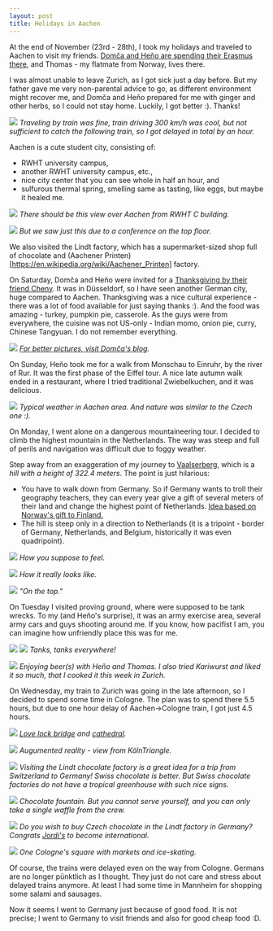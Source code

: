 ```yaml
---
layout: post
title: Holidays in Aachen
---
```


At the end of November (23rd - 28th), I took my holidays and traveled to Aachen to visit my friends. [Domča and Heňo are spending their Erasmus there](https://vranihnizdo.blogspot.com/), and Thomas - my flatmate from Norway, lives there.

I was almost unable to leave Zurich, as I got sick just a day before. But my father gave me very non-parental advice to go, as different environment might recover me, and Domča and Heňo prepared for me with ginger and other herbs, so I could not stay home. Luckily, I got better :). Thanks!

![](https://media1.faz.net/ppmedia/aktuell/2889744204/1.2921531/width610x580/die-magische-200.jpg)
*Traveling by train was fine, train driving 300 km/h was cool, but not sufficient to catch the following train, so I got delayed in total by an hour.*

Aachen is a cute student city, consisting of:
* RWHT university campus,
* another RWHT university campus, etc.,
* nice city center that you can see whole in half an hour, and
* sulfurous thermal spring, smelling same as tasting, like eggs, but maybe it healed me.

![](https://www.chemie.rwth-aachen.de/global/show_picture.asp?id=aaaaaaaaaabwxvk&w2=728&h2=410&clip=center,728,410&q=79&meta=0)
*There should be this view over Aachen from RWHT C building.*

![](https://raw.githubusercontent.com/Bender250/bender250.github.io/master/images/eth/aachen/city.jpg)
*But we saw just this due to a conference on the top floor.*

We also visited the Lindt factory, which has a supermarket-sized shop full of chocolate and (Aachener Printen)[https://en.wikipedia.org/wiki/Aachener_Printen] factory.

On Saturday, Domča and Heňo were invited for a [Thanksgiving by their friend Cheny](https://vranihnizdo.blogspot.com/2018/12/erasmus-thanksgiving.html). It was in Düsseldorf, so I have seen another German city, huge compared to Aachen. Thanksgiving was a nice cultural experience - there was a lot of food available for just saying thanks :). And the food was amazing - turkey, pumpkin pie, casserole. As the guys were from everywhere, the cuisine was not US-only - Indian momo, onion pie, curry, Chinese Tangyuan. I do not remember everything.

![](https://raw.githubusercontent.com/Bender250/bender250.github.io/master/images/eth/aachen/turkey.jpg)
*[For better pictures, visit Domča's blog](https://vranihnizdo.blogspot.com/2018/12/erasmus-thanksgiving.html).*

On Sunday, Heňo took me for a walk from Monschau to Einruhr, by the river of Rur. It was the first phase of the Eiffel tour. A nice late autumn walk ended in a restaurant, where I tried traditional Zwiebelkuchen, and it was delicious.

![](https://raw.githubusercontent.com/Bender250/bender250.github.io/master/images/eth/aachen/eiffel.jpg)
*Typical weather in Aachen area. And nature was similar to the Czech one :).*

On Monday, I went alone on a dangerous mountaineering tour. I decided to climb the highest mountain in the Netherlands. The way was steep and full of perils and navigation was difficult due to foggy weather.

Step away from an exaggeration of my journey to [Vaalserberg](https://en.wikipedia.org/wiki/Vaalserberg), which is a *hill with a height of 322.4 meters*. The point is just hilarious:

* You have to walk down from Germany. So if Germany wants to troll their geography teachers, they can every year give a gift of several meters of their land and change the highest point of Netherlands. [Idea based on Norway's gift to Finland.](https://www.independent.co.uk/arts-entertainment/films/news/norway-finland-mountain-gift-present-border-birthday-anniversary-bj-rn-geirr-harsson-k-fjord-a7541941.html)
* The hill is steep only in a direction to Netherlands (it is a tripoint - border of Germany, Netherlands, and Belgium, historically it was even quadripoint).

![](https://raw.githubusercontent.com/Bender250/bender250.github.io/master/images/eth/aachen/reality.jpg)
*How you suppose to feel.*

![](https://raw.githubusercontent.com/Bender250/bender250.github.io/master/images/eth/aachen/highest_peak_from_germany.jpg)
*How it really looks like.*

![](https://raw.githubusercontent.com/Bender250/bender250.github.io/master/images/eth/aachen/me.jpg)
*"On the top."*

On Tuesday I visited proving ground, where were supposed to be tank wrecks. To my (and Heňo's surprise), it was an army exercise area, several army cars and guys shooting around me. If you know, how pacifist I am, you can imagine how unfriendly place this was for me.

![](https://raw.githubusercontent.com/Bender250/bender250.github.io/master/images/eth/aachen/tank1.jpg)
![](https://raw.githubusercontent.com/Bender250/bender250.github.io/master/images/eth/aachen/tank2.jpg)
*Tanks, tanks everywhere!*

![](https://raw.githubusercontent.com/Bender250/bender250.github.io/master/images/eth/aachen/beer.jpg)
*Enjoying beer(s) with Heňo and Thomas. I also tried Kariwurst and liked it so much, that I cooked it this week in Zurich.*

On Wednesday, my train to Zurich was going in the late afternoon, so I decided to spend some time in Cologne. The plan was to spend there 5.5 hours, but due to one hour delay of Aachen->Cologne train, I got just 4.5 hours.

![](https://raw.githubusercontent.com/Bender250/bender250.github.io/master/images/eth/aachen/cologne1.jpg)
*[Love lock bridge](https://www.atlasobscura.com/places/love-padlocks-cologne-s-hohenzollernbruecke-bridge) and [cathedral](https://en.wikipedia.org/wiki/Cologne_Cathedral).*

![](https://raw.githubusercontent.com/Bender250/bender250.github.io/master/images/eth/aachen/cologne2.jpg)
*Augumented reality - view from KölnTriangle.*

![](https://raw.githubusercontent.com/Bender250/bender250.github.io/master/images/eth/aachen/cologne2.jpg)
*Visiting the Lindt chocolate factory is a great idea for a trip from Switzerland to Germany! Swiss chocolate is better. But Swiss chocolate factories do not have a tropical greenhouse with such nice signs.*

![](https://raw.githubusercontent.com/Bender250/bender250.github.io/master/images/eth/aachen/cologne4.jpg)
*Chocolate fountain. But you cannot serve yourself, and you can only take a single waffle from the crew.*

![](https://raw.githubusercontent.com/Bender250/bender250.github.io/master/images/eth/aachen/cologne5.jpg)
*Do you wish to buy Czech chocolate in the Lindt factory in Germany? Congrats [Jordi's](https://www.jordis.cz/en/) to become international.*

![](https://raw.githubusercontent.com/Bender250/bender250.github.io/master/images/eth/aachen/cologne6.jpg)
*One Cologne's square with markets and ice-skating.*

Of course, the trains were delayed even on the way from Cologne. Germans are no longer pünktlich as I thought. They just do not care and stress about delayed trains anymore. At least I had some time in Mannheim for shopping some salami and sausages.

Now it seems I went to Germany just because of good food. It is not precise; I went to Germany to visit friends and also for good cheap food :D.